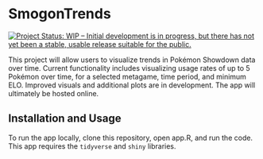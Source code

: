 SmogonTrends
============

[![Project Status: WIP – Initial development is in progress, but there has not yet been a stable, usable release suitable for the public.](https://www.repostatus.org/badges/latest/wip.svg)](https://www.repostatus.org/#wip)

This project will allow users to visualize trends in Pokémon Showdown data over time. Current functionality includes visualizing usage rates of up to 5 Pokémon over time,
for a selected metagame, time period, and minimum ELO. Improved visuals and additional plots are in development. The app will ultimately be hosted online.

Installation and Usage
----------------------
To run the app locally, clone this repository, open app.R, and run the code. This app requires the `tidyverse` and `shiny` libraries.
